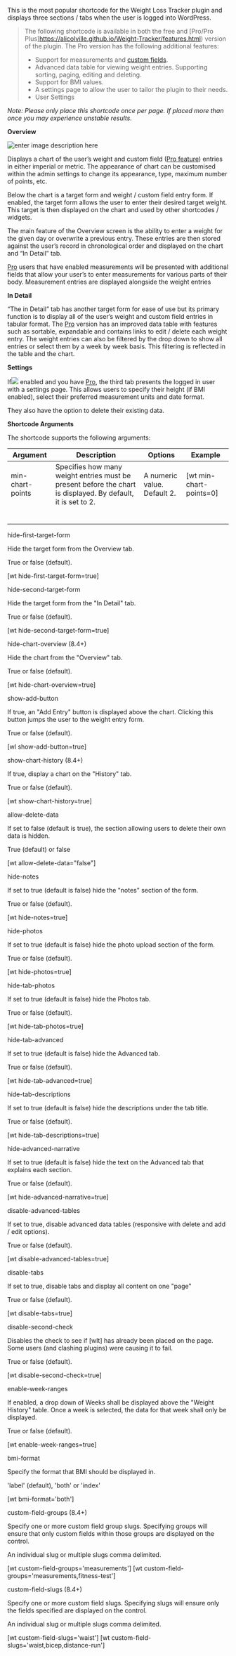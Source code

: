 This is the most popular shortcode for the Weight Loss Tracker plugin and displays three sections / tabs when the user is logged into WordPress.

> The following shortcode is available in both the free and [Pro/Pro Plus]https://alicolville.github.io/Weight-Tracker/features.html) version of the plugin. The Pro
> version has the following additional features:
> 
> -   Support for measurements and  [custom fields](https://weight.yeken.uk/custom-fields/).
> -   Advanced data table for viewing weight entries. Supporting sorting, paging, editing and deleting.
> -   Support for BMI values.
> -   A settings page to allow the user to tailor the plugin to their needs.
> -   User Settings

*Note: Please only place this shortcode once per page. If placed more than once you may experience unstable results.*

**Overview**

![enter image description here](http://yeken.uk/wp-content/uploads/2021/03/wt-e1615930590182.png)

Displays a chart of the user’s weight and custom field ([Pro feature](https://weight.yeken.uk/pro/)) entries in either imperial or metric. The appearance of chart can be customised within the admin settings to change its appearance, type, maximum number of points, etc.

Below the chart is a target form and weight / custom field entry form. If enabled, the target form allows the user to enter their desired target weight. This target is then displayed on the chart and used by other shortcodes / widgets.

The main feature of the Overview screen is the ability to enter a weight for the given day or overwrite a previous entry. These entries are then stored against the user’s record in chronological order and displayed on the chart and “In Detail” tab.

[Pro](https://weight.yeken.uk/pro/) users that have enabled measurements will be presented with additional fields that allow your user’s to enter measurements for various parts of their body. Measurement entries are displayed alongside the weight entries

**In Detail**

“The in Detail” tab has another target form for ease of use but its primary function is to display all of the user’s weight and custom field entries in tabular format. The  [Pro](https://weight.yeken.uk/pro/) version has an improved data table with features such as sortable, expandable and contains links to edit / delete each weight entry. The weight entries can also be filtered by the drop down to show all entries or select them by a week by week basis. This filtering is reflected in the table and the chart.

**Settings**

If[![](https://weight.yeken.uk/wp-content/uploads/2017/02/wlt-settings-300x252.png)](https://weight.yeken.uk/wp-content/uploads/2017/02/wlt-settings.png)  enabled and you have  [Pro](https://weight.yeken.uk/pro/), the third tab presents the logged in user with a settings page. This allows users to specify their height (if BMI enabled), select their preferred measurement units and date format.

They also have the option to delete their existing data.

**Shortcode Arguments**

The shortcode supports the following arguments:

| Argument | Description | Options | Example |
|--|--|--|--|
|min-chart-points|Specifies how many weight entries must be present before the chart is displayed. By default, it is set to 2.|A numeric value. Default 2.|[wt min-chart-points=0]|
|  |  |  |  |
|  |  |  |  |
|  |  |  |  |
|  |  |  |  |
|  |  |  |  |
|  |  |  |  |














hide-first-target-form

Hide the target form from the Overview tab.

True or false (default).

[wt hide-first-target-form=true]

hide-second-target-form

Hide the target form from the "In Detail" tab.

True or false (default).

[wt hide-second-target-form=true]

hide-chart-overview (8.4+)

Hide the chart from the "Overview" tab.

True or false (default).

[wt hide-chart-overview=true]

show-add-button

If true, an "Add Entry" button is displayed above the chart. Clicking this button jumps the user to the weight entry form.

True or false (default).

[wl show-add-button=true]

show-chart-history (8.4+)

If true, display a chart on the "History" tab.

True or false (default).

[wt show-chart-history=true]

allow-delete-data

If set to false (default is true), the section allowing users to delete their own data is hidden.

True (default) or false

[wt allow-delete-data="false"]

hide-notes

If set to true (default is false) hide the "notes" section of the form.

True or false (default).

[wt hide-notes=true]

hide-photos

If set to true (default is false) hide the photo upload section of the form.

True or false (default).

[wt hide-photos=true]

hide-tab-photos

If set to true (default is false) hide the Photos tab.

True or false (default).

[wt hide-tab-photos=true]

hide-tab-advanced

If set to true (default is false) hide the Advanced tab.

True or false (default).

[wt hide-tab-advanced=true]

hide-tab-descriptions

If set to true (default is false) hide the descriptions under the tab title.

True or false (default).

[wt hide-tab-descriptions=true]

hide-advanced-narrative

If set to true (default is false) hide the text on the Advanced tab that explains each section.

True or false (default).

[wt hide-advanced-narrative=true]

disable-advanced-tables

If set to true, disable advanced data tables (responsive with delete and add / edit options).

True or false (default).

[wt disable-advanced-tables=true]

disable-tabs

If set to true, disable tabs and display all content on one "page"

True or false (default).

[wt disable-tabs=true]

disable-second-check

Disables the check to see if [wlt] has already been placed on the page. Some users (and clashing plugins) were causing it to fail.

True or false (default).

[wt disable-second-check=true]

enable-week-ranges

If enabled, a drop down of Weeks shall be displayed above the "Weight History" table. Once a week is selected, the data for that week shall only be displayed.

True or false (default).

[wt enable-week-ranges=true]

bmi-format

Specify the format that BMI should be displayed in.

'label' (default), 'both' or 'index'

[wt bmi-format='both']

custom-field-groups (8.4+)

Specify one or more custom field group slugs. Specifying groups will ensure that only custom fields within those groups are displayed on the control.

An individual slug or multiple slugs comma delimited.

[wt custom-field-groups='measurements'] [wt custom-field-groups='measurements,fitness-test']

custom-field-slugs (8.4+)

Specify one or more custom field slugs. Specifying slugs will ensure only the fields specified are displayed on the control.

An individual slug or multiple slugs comma delimited.

[wt custom-field-slugs='waist'] [wt custom-field-slugs='waist,bicep,distance-run']